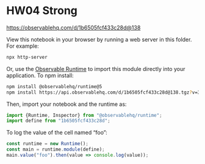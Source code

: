 # HW04 Strong

https://observablehq.com/d/1b6505fcf433c28d@138

View this notebook in your browser by running a web server in this folder. For
example:

~~~sh
npx http-server
~~~

Or, use the [Observable Runtime](https://github.com/observablehq/runtime) to
import this module directly into your application. To npm install:

~~~sh
npm install @observablehq/runtime@5
npm install https://api.observablehq.com/d/1b6505fcf433c28d@138.tgz?v=3
~~~

Then, import your notebook and the runtime as:

~~~js
import {Runtime, Inspector} from "@observablehq/runtime";
import define from "1b6505fcf433c28d";
~~~

To log the value of the cell named “foo”:

~~~js
const runtime = new Runtime();
const main = runtime.module(define);
main.value("foo").then(value => console.log(value));
~~~
